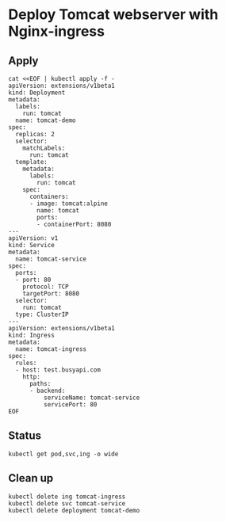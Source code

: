 # Deploy Tomcat webserver with Nginx-ingress
## Apply
```
cat <<EOF | kubectl apply -f -
apiVersion: extensions/v1beta1
kind: Deployment
metadata:
  labels:
    run: tomcat
  name: tomcat-demo
spec:
  replicas: 2
  selector:
    matchLabels:
      run: tomcat
  template:
    metadata:
      labels:
        run: tomcat
    spec:
      containers:
      - image: tomcat:alpine
        name: tomcat
        ports:
        - containerPort: 8080
---
apiVersion: v1
kind: Service
metadata:
  name: tomcat-service
spec:
  ports:
  - port: 80
    protocol: TCP
    targetPort: 8080
  selector:
    run: tomcat
  type: ClusterIP
---
apiVersion: extensions/v1beta1
kind: Ingress
metadata:
  name: tomcat-ingress
spec:
  rules:
  - host: test.busyapi.com
    http:
      paths:
      - backend:
          serviceName: tomcat-service
          servicePort: 80
EOF
```
## Status
```kubectl get pod,svc,ing -o wide```

## Clean up
```
kubectl delete ing tomcat-ingress
kubectl delete svc tomcat-service
kubectl delete deployment tomcat-demo
```
